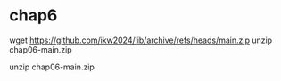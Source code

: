 # chap6 
 wget https://github.com/ikw2024/lib/archive/refs/heads/main.zip unzip chap06-main.zip

 
 unzip chap06-main.zip
 
